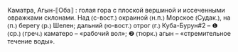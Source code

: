 ---
---

Каматра, Агын-⟦Оба⟧
: голая гора с плоской вершиной и иссеченными овражками склонами. Над ⦅с-вост.⦆ окраиной ⦅н.п.⦆ Морское ⦅Судак.⦆, на ⦅п.⦆ берегу ⦅р.⦆ Шелен; дальний ⦅ю-вост.⦆ отрог ⦅г.⦆ Куба-Бурун#2 – ❶ ⦅ср.⦆ ⦅греч.⦆ каматеро – «рабочий вол»; ❷ ⦅тюрк.⦆ агын – «стремительное течение воды».
